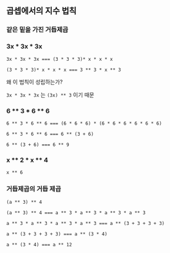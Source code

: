 ## 곱셉에서의 지수 법칙

### 같은 밑을 가진 거듭제곱

### 3x * 3x * 3x

`3x * 3x * 3x === (3 * 3 * 3)* x * x * x`

`(3 * 3 * 3)* x * x * x === 3 ** 3 * x ** 3`

왜 이 법칙이 성립하는가?

`3x * 3x * 3x` 는 `(3x) ** 3` 이기 때문

### 6 ** 3 * 6 ** 6

`6 ** 3 * 6 ** 6 === (6 * 6 * 6) * (6 * 6 * 6 * 6 * 6 * 6)`

`6 ** 3 * 6 ** 6 === 6 ** (3 + 6)`

`6 ** (3 + 6) === 6 ** 9`

### x ** 2 * x ** 4

`x ** 6`

### 거듭제곱의 거듭 제곱

`(a ** 3) ** 4`

`(a ** 3) ** 4 === a ** 3 * a ** 3 * a ** 3 * a ** 3`

`a ** 3 * a ** 3 * a ** 3 * a ** 3 === a ** (3 + 3 + 3 + 3)`

`a ** (3 + 3 + 3 + 3) === a ** (3 * 4)`

`a ** (3 * 4) === a ** 12`
